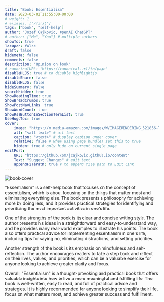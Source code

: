 ```yaml
---
title: "Book: Essentialism"
date: 2023-03-02T11:55:00+00:00
# weight: 1
# aliases: ["/first"]
tags: ["book", "self-help"]
author: "Jozef Cajkovic, OpenAI ChatGPT"
# author: ["Me", "You"] # multiple authors
showToc: true
TocOpen: false
draft: false
hidemeta: false
comments: false
description: "Opinion on book"
# canonicalURL: "https://canonical.url/to/page"
disableHLJS: true # to disable highlightjs
disableShare: false
disableHLJS: false
hideSummary: false
searchHidden: true
ShowReadingTime: true
ShowBreadCrumbs: true
ShowPostNavLinks: true
ShowWordCount: true
ShowRssButtonInSectionTermList: true
UseHugoToc: true
cover:
    image: "https://m.media-amazon.com/images/W/IMAGERENDERING_521856-T1/images/I/81WSjTD7HLL._AC_UF1000,1000_QL80_.jpg" # image path/url
    alt: "<alt text>" # alt text
    caption: "<text>" # display caption under cover
    relative: false # when using page bundles set this to true
    hidden: true # only hide on current single page
editPost:
    URL: "https://github.com/jcajkovic.github.io/content"
    Text: "Suggest Changes" # edit text
    appendFilePath: true # to append file path to Edit link
---
```


![book-cover](https://m.media-amazon.com/images/W/IMAGERENDERING_521856-T1/images/I/81WSjTD7HLL._AC_UF1000,1000_QL80_.jpg)

"Essentialism" is a self-help book that focuses on the concept of essentialism, which is about focusing on the things that matter most and eliminating everything else. The book presents a philosophy for achieving more by doing less, and it provides practical strategies for identifying and prioritizing the most important activities in one's life.

One of the strengths of the book is its clear and concise writing style. The author presents his ideas in a straightforward and easy-to-understand way, and he provides many real-world examples to illustrate his points. The book also offers practical advice for implementing essentialism in one's life, including tips for saying no, eliminating distractions, and setting priorities.

Another strength of the book is its emphasis on mindfulness and self-reflection. The author encourages readers to take a step back and reflect on their lives, values, and priorities, which can be a valuable exercise for anyone looking to achieve greater clarity and focus.

Overall, "Essentialism" is a thought-provoking and practical book that offers valuable insights into how to live a more meaningful and fulfilling life. The book is well-written, easy to read, and full of practical advice and strategies. It is highly recommended for anyone looking to simplify their life, focus on what matters most, and achieve greater success and fulfillment.